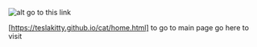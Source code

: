   ![alt](https://teslakitty.github.io/cat/src/w.png) go to this link

  [https://teslakitty.github.io/cat/home.html] to go to main page go here to visit